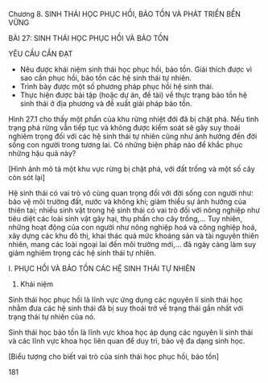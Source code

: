 Chương 8. SINH THÁI HỌC PHỤC HỒI, BẢO TỒN VÀ PHÁT TRIỂN BỀN VỮNG

BÀI 27: SINH THÁI HỌC PHỤC HỒI VÀ BẢO TỒN

YÊU CẦU CẦN ĐẠT

- Nêu được khái niệm sinh thái học phục hồi, bảo tồn. Giải thích được vì sao cần phục hồi, bảo tồn các hệ sinh thái tự nhiên.
- Trình bày được một số phương pháp phục hồi hệ sinh thái.
- Thực hiện được bài tập (hoặc dự án, đề tài) về thực trạng bảo tồn hệ sinh thái ở địa phương và đề xuất giải pháp bảo tồn.

Hình 27.1 cho thấy một phần của khu rừng nhiệt đới đã bị chặt phá. Nếu tình trạng phá rừng vẫn tiếp tục và không được kiểm soát sẽ gây suy thoái nghiêm trọng đối với các hệ sinh thái tự nhiên cũng như ảnh hưởng đến đời sống con người trong tương lai. Có những biện pháp nào để khắc phục những hậu quả này?

[Hình ảnh mô tả một khu vực rừng bị chặt phá, với đất trống và một số cây còn sót lại]

Hệ sinh thái có vai trò vô cùng quan trọng đối với đời sống con người như: bảo vệ môi trường đất, nước và không khí; giảm thiểu sự ảnh hưởng của thiên tai; nhiều sinh vật trong hệ sinh thái có vai trò đối với nông nghiệp như tiêu diệt các loài sinh vật gây hại, thụ phấn cho cây trồng,... Tuy nhiên, những hoạt động của con người như nông nghiệp hoá và công nghiệp hoá, xây dựng các khu đô thị, khai thác quá mức khoáng sản và tài nguyên thiên nhiên, mang các loài ngoại lai đến môi trường mới,... đã ngày càng làm suy giảm nghiêm trọng các hệ sinh thái tự nhiên.

I. PHỤC HỒI VÀ BẢO TỒN CÁC HỆ SINH THÁI TỰ NHIÊN

1. Khái niệm

Sinh thái học phục hồi là lĩnh vực ứng dụng các nguyên lí sinh thái học nhằm đưa các hệ sinh thái đã bị suy thoái trở về trạng thái gần nhất với trạng thái tự nhiên của nó.

Sinh thái học bảo tồn là lĩnh vực khoa học áp dụng các nguyên lí sinh thái và các lĩnh vực khoa học liên quan để duy trì, bảo vệ đa dạng sinh học.

[Biểu tượng cho biết vai trò của sinh thái học phục hồi, bảo tồn]

181